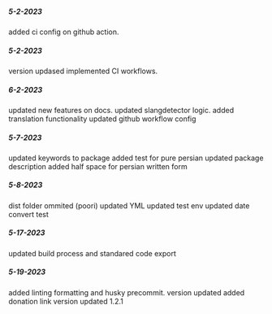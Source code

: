 ##### 5-2-2023
  added ci config on github action.
##### 5-2-2023
  version updased
  implemented CI workflows.
##### 6-2-2023
  updated new features on docs.
  updated slangdetector logic.
  added translation functionality
  updated github workflow config
##### 5-7-2023
  updated keywords to package
  added test for pure persian
  updated package description
  added half space for persian written form
##### 5-8-2023
  dist folder ommited (poori)
  updated YML
  updated test env
  updated date convert test
##### 5-17-2023
  updated build process and standared code export
##### 5-19-2023
  added linting formatting and husky precommit.
  version updated
  added donation link
  version updated 1.2.1
